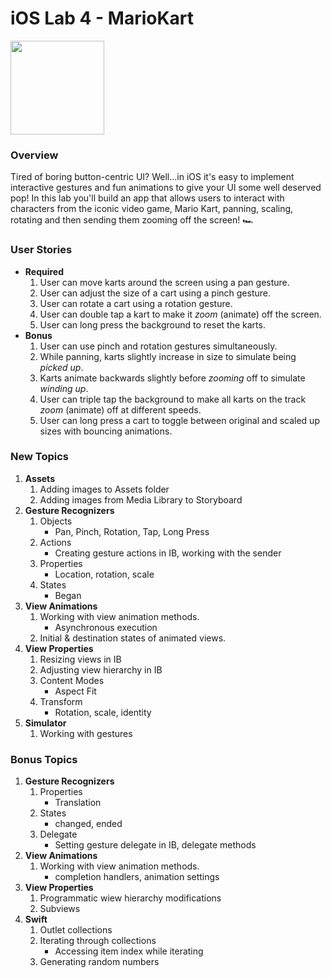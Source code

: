 # iOS Lab 4 - MarioKart

<img src="https://i.imgur.com/2rbj1yM.gif" width=150>

### Overview
Tired of boring button-centric UI? Well...in iOS it's easy to implement interactive gestures and fun animations to give your UI some well deserved pop! In this lab you'll build an app that allows users to interact with characters from the iconic video game, Mario Kart, panning, scaling, rotating and then sending them zooming off the screen! 🏎

### User Stories
- **Required**
   1. User can move karts around the screen using a pan gesture.
   1. User can adjust the size of a cart using a pinch gesture. 
   1. User can rotate a cart using a rotation gesture.
   1. User can double tap a kart to make it *zoom* (animate) off the screen.
   1. User can long press the background to reset the karts.
- **Bonus**
   1. User can use pinch and rotation gestures simultaneously.
   1. While panning, karts slightly increase in size to simulate being *picked up*.
   1. Karts animate backwards slightly before *zooming* off to simulate *winding up*.
   1. User can triple tap the background to make all karts on the track *zoom* (animate) off at different speeds. 
   1. User can long press a cart to toggle between original and scaled up sizes with bouncing animations.
   
### New Topics

1. **Assets**
   1. Adding images to Assets folder
   1. Adding images from Media Library to Storyboard 
3. **Gesture Recognizers** 
   1. Objects
      - Pan, Pinch, Rotation, Tap, Long Press
   1. Actions
      - Creating gesture actions in IB, working with the sender 
   1. Properties
      - Location, rotation, scale 
   1. States
      - Began
4. **View Animations**
   1. Working with view animation methods.
      - Asynchronous execution
   1. Initial & destination states of animated views.
5. **View Properties**
   1. Resizing views in IB
   1. Adjusting view hierarchy in IB
   1. Content Modes
      - Aspect Fit
   1. Transform
      - Rotation, scale, identity
6. **Simulator**
   1. Working with gestures

### Bonus Topics
1. **Gesture Recognizers** 
   1. Properties
      - Translation 
   3. States
      - changed, ended
   4. Delegate
      - Setting gesture delegate in IB, delegate methods
1. **View Animations**
   1. Working with view animation methods.
      - completion handlers, animation settings
1. **View Properties**
   1. Programmatic wiew hierarchy modifications
   1. Subviews 
1. **Swift**
   1. Outlet collections
   1. Iterating through collections
         - Accessing item index while iterating
   1. Generating random numbers
